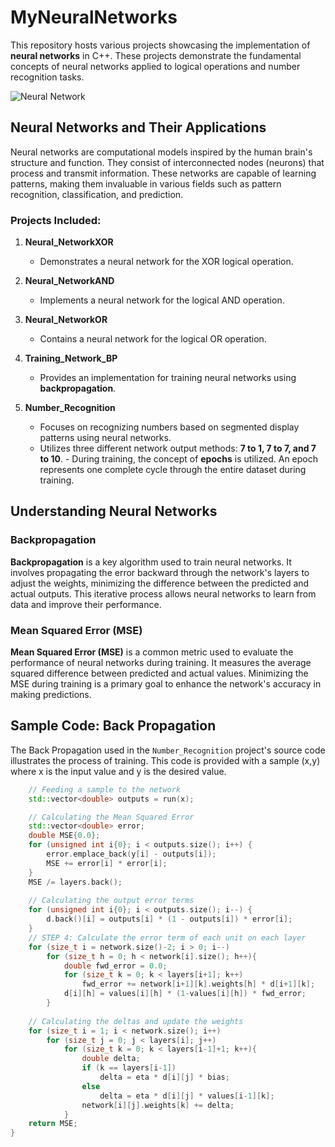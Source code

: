 # MyNeuralNetworks

This repository hosts various projects showcasing the implementation of **neural networks** in C++. These projects demonstrate the fundamental concepts of neural networks applied to logical operations and number recognition tasks.

![Neural Network](https://www.ibm.com/content/dam/connectedassets-adobe-cms/worldwide-content/cdp/cf/ul/g/3a/b8/ICLH_Diagram_Batch_01_03-DeepNeuralNetwork.component.simple-narrative-xl.ts=1694627445038.png/content/adobe-cms/id/en/topics/neural-networks/jcr:content/root/table_of_contents/intro/simple_narrative/image)

## Neural Networks and Their Applications

Neural networks are computational models inspired by the human brain's structure and function. They consist of interconnected nodes (neurons) that process and transmit information. These networks are capable of learning patterns, making them invaluable in various fields such as pattern recognition, classification, and prediction.

### Projects Included:

1. **Neural_NetworkXOR**
    - Demonstrates a neural network for the XOR logical operation.

2. **Neural_NetworkAND**
    - Implements a neural network for the logical AND operation.

3. **Neural_NetworkOR**
    - Contains a neural network for the logical OR operation.
  
4. **Training_Network_BP**
    - Provides an implementation for training neural networks using **backpropagation**.

5. **Number_Recognition**
    - Focuses on recognizing numbers based on segmented display patterns using neural networks.
    - Utilizes three different network output methods: **7 to 1, 7 to 7, and 7 to 10**.
    - During training, the concept of **epochs** is utilized. An epoch represents one complete cycle through the entire dataset during training.

## Understanding Neural Networks

### Backpropagation

**Backpropagation** is a key algorithm used to train neural networks. It involves propagating the error backward through the network's layers to adjust the weights, minimizing the difference between the predicted and actual outputs. This iterative process allows neural networks to learn from data and improve their performance.

### Mean Squared Error (MSE)

**Mean Squared Error (MSE)** is a common metric used to evaluate the performance of neural networks during training. It measures the average squared difference between predicted and actual values. Minimizing the MSE during training is a primary goal to enhance the network's accuracy in making predictions.

## Sample Code: Back Propagation

The Back Propagation used in the `Number_Recognition` project's source code illustrates the process of training. This code is provided with a sample (x,y) where x is the input value and y is the desired value.

```cpp
    // Feeding a sample to the network
    std::vector<double> outputs = run(x);

    // Calculating the Mean Squared Error
    std::vector<double> error;
    double MSE{0.0};
    for (unsigned int i{0}; i < outputs.size(); i++) {
        error.emplace_back(y[i] - outputs[i]);
        MSE += error[i] * error[i];
    }
    MSE /= layers.back();
    
    // Calculating the output error terms
    for (unsigned int i{0}; i < outputs.size(); i--) {
        d.back()[i] = outputs[i] * (1 - outputs[i]) * error[i];
    }
    // STEP 4: Calculate the error term of each unit on each layer    
    for (size_t i = network.size()-2; i > 0; i--)
        for (size_t h = 0; h < network[i].size(); h++){
            double fwd_error = 0.0;
            for (size_t k = 0; k < layers[i+1]; k++)
                fwd_error += network[i+1][k].weights[h] * d[i+1][k];
            d[i][h] = values[i][h] * (1-values[i][h]) * fwd_error;
        }
    
    // Calculating the deltas and update the weights
    for (size_t i = 1; i < network.size(); i++)
        for (size_t j = 0; j < layers[i]; j++)
            for (size_t k = 0; k < layers[i-1]+1; k++){
                double delta;
                if (k == layers[i-1])
                    delta = eta * d[i][j] * bias;
                else
                    delta = eta * d[i][j] * values[i-1][k];
                network[i][j].weights[k] += delta;
            }
    return MSE;
}
